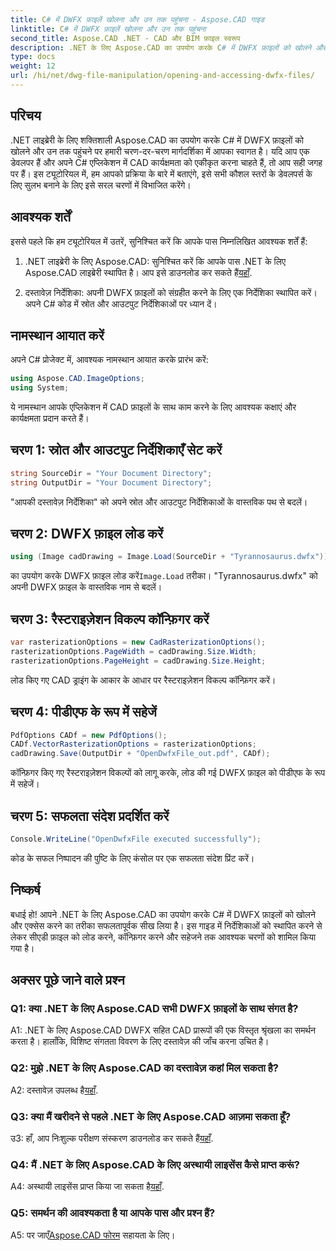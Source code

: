 ```yaml
---
title: C# में DWFX फ़ाइलें खोलना और उन तक पहुंचना - Aspose.CAD गाइड
linktitle: C# में DWFX फ़ाइलें खोलना और उन तक पहुंचना
second_title: Aspose.CAD .NET - CAD और BIM फ़ाइल स्वरूप
description: .NET के लिए Aspose.CAD का उपयोग करके C# में DWFX फ़ाइलों को खोलने और एक्सेस करने का तरीका जानें। आपके अनुप्रयोगों में निर्बाध एकीकरण के लिए चरण-दर-चरण मार्गदर्शिका।
type: docs
weight: 12
url: /hi/net/dwg-file-manipulation/opening-and-accessing-dwfx-files/
---
```

## परिचय

.NET लाइब्रेरी के लिए शक्तिशाली Aspose.CAD का उपयोग करके C# में DWFX फ़ाइलों को खोलने और उन तक पहुंचने पर हमारी चरण-दर-चरण मार्गदर्शिका में आपका स्वागत है। यदि आप एक डेवलपर हैं और अपने C# एप्लिकेशन में CAD कार्यक्षमता को एकीकृत करना चाहते हैं, तो आप सही जगह पर हैं। इस ट्यूटोरियल में, हम आपको प्रक्रिया के बारे में बताएंगे, इसे सभी कौशल स्तरों के डेवलपर्स के लिए सुलभ बनाने के लिए इसे सरल चरणों में विभाजित करेंगे।

## आवश्यक शर्तें

इससे पहले कि हम ट्यूटोरियल में उतरें, सुनिश्चित करें कि आपके पास निम्नलिखित आवश्यक शर्तें हैं:

1.  .NET लाइब्रेरी के लिए Aspose.CAD: सुनिश्चित करें कि आपके पास .NET के लिए Aspose.CAD लाइब्रेरी स्थापित है। आप इसे डाउनलोड कर सकते हैं[यहाँ](https://releases.aspose.com/cad/net/).

2. दस्तावेज़ निर्देशिका: अपनी DWFX फ़ाइलों को संग्रहीत करने के लिए एक निर्देशिका स्थापित करें। अपने C# कोड में स्रोत और आउटपुट निर्देशिकाओं पर ध्यान दें।

## नामस्थान आयात करें

अपने C# प्रोजेक्ट में, आवश्यक नामस्थान आयात करके प्रारंभ करें:

```csharp
using Aspose.CAD.ImageOptions;
using System;
```

ये नामस्थान आपके एप्लिकेशन में CAD फ़ाइलों के साथ काम करने के लिए आवश्यक कक्षाएं और कार्यक्षमता प्रदान करते हैं।

## चरण 1: स्रोत और आउटपुट निर्देशिकाएँ सेट करें

```csharp
string SourceDir = "Your Document Directory";
string OutputDir = "Your Document Directory";
```

"आपकी दस्तावेज़ निर्देशिका" को अपने स्रोत और आउटपुट निर्देशिकाओं के वास्तविक पथ से बदलें।

## चरण 2: DWFX फ़ाइल लोड करें

```csharp
using (Image cadDrawing = Image.Load(SourceDir + "Tyrannosaurus.dwfx"))
```

 का उपयोग करके DWFX फ़ाइल लोड करें`Image.Load` तरीका। "Tyrannosaurus.dwfx" को अपनी DWFX फ़ाइल के वास्तविक नाम से बदलें।

## चरण 3: रैस्टराइज़ेशन विकल्प कॉन्फ़िगर करें

```csharp
var rasterizationOptions = new CadRasterizationOptions();
rasterizationOptions.PageWidth = cadDrawing.Size.Width;
rasterizationOptions.PageHeight = cadDrawing.Size.Height;
```

लोड किए गए CAD ड्राइंग के आकार के आधार पर रैस्टराइज़ेशन विकल्प कॉन्फ़िगर करें।

## चरण 4: पीडीएफ के रूप में सहेजें

```csharp
PdfOptions CADf = new PdfOptions();
CADf.VectorRasterizationOptions = rasterizationOptions;
cadDrawing.Save(OutputDir + "OpenDwfxFile_out.pdf", CADf);
```

कॉन्फ़िगर किए गए रैस्टराइज़ेशन विकल्पों को लागू करके, लोड की गई DWFX फ़ाइल को पीडीएफ के रूप में सहेजें।

## चरण 5: सफलता संदेश प्रदर्शित करें

```csharp
Console.WriteLine("OpenDwfxFile executed successfully");
```

कोड के सफल निष्पादन की पुष्टि के लिए कंसोल पर एक सफलता संदेश प्रिंट करें।

## निष्कर्ष

बधाई हो! आपने .NET के लिए Aspose.CAD का उपयोग करके C# में DWFX फ़ाइलों को खोलने और एक्सेस करने का तरीका सफलतापूर्वक सीख लिया है। इस गाइड में निर्देशिकाओं को स्थापित करने से लेकर सीएडी फ़ाइल को लोड करने, कॉन्फ़िगर करने और सहेजने तक आवश्यक चरणों को शामिल किया गया है।

## अक्सर पूछे जाने वाले प्रश्न

### Q1: क्या .NET के लिए Aspose.CAD सभी DWFX फ़ाइलों के साथ संगत है?

A1: .NET के लिए Aspose.CAD DWFX सहित CAD प्रारूपों की एक विस्तृत श्रृंखला का समर्थन करता है। हालाँकि, विशिष्ट संगतता विवरण के लिए दस्तावेज़ की जाँच करना उचित है।

### Q2: मुझे .NET के लिए Aspose.CAD का दस्तावेज़ कहां मिल सकता है?

 A2: दस्तावेज़ उपलब्ध है[यहाँ](https://reference.aspose.com/cad/net/).

### Q3: क्या मैं खरीदने से पहले .NET के लिए Aspose.CAD आज़मा सकता हूँ?

 उ3: हाँ, आप निःशुल्क परीक्षण संस्करण डाउनलोड कर सकते हैं[यहाँ](https://releases.aspose.com/).

### Q4: मैं .NET के लिए Aspose.CAD के लिए अस्थायी लाइसेंस कैसे प्राप्त करूं?

 A4: अस्थायी लाइसेंस प्राप्त किया जा सकता है[यहाँ](https://purchase.aspose.com/temporary-license/).

### Q5: समर्थन की आवश्यकता है या आपके पास और प्रश्न हैं?

A5: पर जाएँ[Aspose.CAD फोरम](https://forum.aspose.com/c/cad/19) सहायता के लिए।

